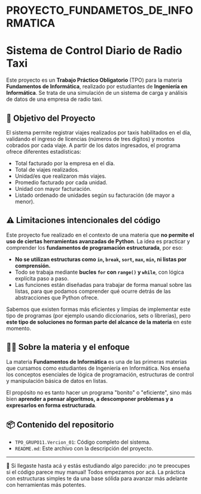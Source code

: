 # PROYECTO_FUNDAMETOS_DE_INFORMATICA

# Sistema de Control Diario de Radio Taxi

Este proyecto es un **Trabajo Práctico Obligatorio** (TPO) para la materia **Fundamentos de Informática**, realizado por estudiantes de **Ingeniería en Informática**. Se trata de una simulación de un sistema de carga y análisis de datos de una empresa de radio taxi.

## 🎯 Objetivo del Proyecto

El sistema permite registrar viajes realizados por taxis habilitados en el día, validando el ingreso de licencias (números de tres dígitos) y montos cobrados por cada viaje. A partir de los datos ingresados, el programa ofrece diferentes estadísticas:

- Total facturado por la empresa en el día.
- Total de viajes realizados.
- Unidad/es que realizaron más viajes.
- Promedio facturado por cada unidad.
- Unidad con mayor facturación.
- Listado ordenado de unidades según su facturación (de mayor a menor).

## ⚠️ Limitaciones intencionales del código

Este proyecto fue realizado en el contexto de una materia que **no permite el uso de ciertas herramientas avanzadas de Python**. La idea es practicar y comprender los **fundamentos de programación estructurada**, por eso:

- **No se utilizan estructuras como `in`, `break`, `sort`, `max`, `min`, ni listas por comprensión.**
- Todo se trabaja mediante **bucles `for` con `range()` y `while`**, con lógica explícita paso a paso.
- Las funciones están diseñadas para trabajar de forma manual sobre las listas, para que podamos comprender qué ocurre detrás de las abstracciones que Python ofrece.

Sabemos que existen formas más eficientes y limpias de implementar este tipo de programas (por ejemplo usando diccionarios, sets o librerías), pero **este tipo de soluciones no forman parte del alcance de la materia** en este momento.

## 👨‍💻 Sobre la materia y el enfoque

La materia **Fundamentos de Informática** es una de las primeras materias que cursamos como estudiantes de Ingeniería en Informática. Nos enseña los conceptos esenciales de lógica de programación, estructuras de control y manipulación básica de datos en listas.

El propósito no es tanto hacer un programa "bonito" o "eficiente", sino más bien **aprender a pensar algoritmos, a descomponer problemas y a expresarlos en forma estructurada**.

## 📦 Contenido del repositorio

- `TPO_GRUPO11.Vercion_01`: Código completo del sistema.
- `README.md`: Este archivo con la descripción del proyecto.

---

📌 Si llegaste hasta acá y estás estudiando algo parecido: ¡no te preocupes si el código parece muy manual! Todos empezamos por acá. La práctica con estructuras simples te da una base sólida para avanzar más adelante con herramientas más potentes.

